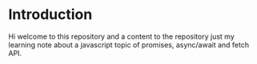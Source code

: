 # Introduction 

Hi welcome to this repository and a content to the repository just my learning note about a javascript topic of promises, async/await and fetch API.
